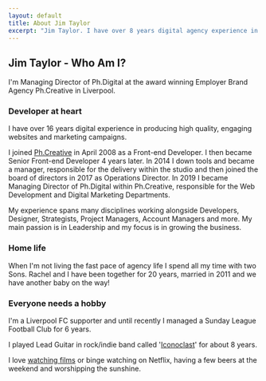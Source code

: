 ```yaml
---
layout: default
title: About Jim Taylor
excerpt: "Jim Taylor. I have over 8 years digital agency experience in producing high quality, engaging websites."
---
```

<div class="row">
<section class="col-sm-10 col-sm-offset-1 col-md-8 col-md-offset-2">
    <h1 class="page-header">Jim Taylor - Who Am I?</h1>
    <p class="lead">I'm Managing Director of Ph.Digital at the award winning Employer Brand Agency Ph.Creative in Liverpool.</p>
    <div class="row">
      <div class="col-md-6">        
        <h3>Developer at heart</h3>       
        <p>I have over 16 years digital experience in producing high quality, engaging websites and marketing campaigns.</p>
        <p>I joined <a href="http://www.ph-creative.com" target="_blank">Ph.Creative</a> in April 2008 as a Front-end Developer. I then became Senior Front-end Developer 4 years later. In 2014 I down tools and became a manager, responsible for the delivery within the studio and then joined the board of directors in 2017 as Operations Director. In 2019 I became Managing Director of Ph.Digital within Ph.Creative, responsible for the Web Development and Digital Marketing Departments.</p>
        <p>My experience spans many disciplines working alongside Developers, Designer, Strategists, Project Managers, Account Managers and more. My main passion is in Leadership and my focus is in growing the business.</p>
      </div>
      <div class="col-md-6">        
        <h3>Home life</h3>
        <p>When I'm not living the fast pace of agency life I spend all my time with  two Sons. Rachel and I have been together for 20 years, married in 2011 and we have another baby on the way!</p>
        <h3>Everyone needs a hobby</h3>
        <p>I'm a Liverpool FC supporter and until recently I managed a Sunday League Football Club for 6 years.</p>
        <p>I played Lead Guitar in rock/indie band called '<a href="https://soundcloud.com/user-466017660/sets/the-boot-estate" target="_blank">Iconoclast</a>' for about 8 years.</p>
        <p>I love <a href="https://letterboxd.com/jamesicon/films/" target="_blank">watching films</a> or binge watching on Netflix, having a few beers at the weekend and worshipping the sunshine.</p>
      </div>      
  </section>
</div>
